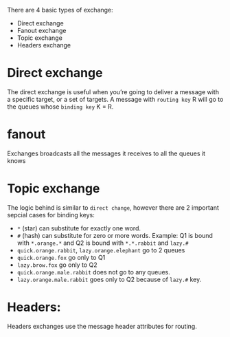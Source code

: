 There are 4 basic types of exchange:

- Direct exchange
- Fanout exchange
- Topic exchange
- Headers exchange

# Direct exchange

The direct exchange is useful when you’re going to deliver a message with a specific target, or a set of targets.
A message with `routing key` R will go to the queues whose `binding key` K = R.

# fanout

Exchanges broadcasts all the messages it receives to all the queues it knows

# Topic exchange

The logic behind is similar to `direct change`, however there are 2 important sepcial cases for binding keys:

- `*` (star) can substitute for exactly one word.
- `#` (hash) can substitute for zero or more words.
  Example:
  Q1 is bound with `*.orange.*` and Q2 is bound with `*.*.rabbit` and `lazy.#`
- `quick.orange.rabbit`, `lazy.orange.elephant` go to 2 queues
- `quick.orange.fox` go only to Q1
- `lazy.brow.fox` go only to Q2
- `quick.orange.male.rabbit` does not go to any queues.
- `lazy.orange.male.rabbit` goes only to Q2 because of `lazy.#` key.

# Headers:

Headers exchanges use the message header attributes for routing.
